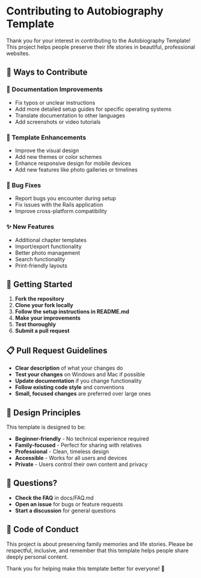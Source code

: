 # Contributing to Autobiography Template

Thank you for your interest in contributing to the Autobiography Template! This project helps people preserve their life stories in beautiful, professional websites.

## 🎯 Ways to Contribute

### 📖 Documentation Improvements
- Fix typos or unclear instructions
- Add more detailed setup guides for specific operating systems
- Translate documentation to other languages
- Add screenshots or video tutorials

### 🎨 Template Enhancements
- Improve the visual design
- Add new themes or color schemes
- Enhance responsive design for mobile devices
- Add new features like photo galleries or timelines

### 🐛 Bug Fixes
- Report bugs you encounter during setup
- Fix issues with the Rails application
- Improve cross-platform compatibility

### ✨ New Features
- Additional chapter templates
- Import/export functionality
- Better photo management
- Search functionality
- Print-friendly layouts

## 🚀 Getting Started

1. **Fork the repository**
2. **Clone your fork locally**
3. **Follow the setup instructions in README.md**
4. **Make your improvements**
5. **Test thoroughly**
6. **Submit a pull request**

## 📋 Pull Request Guidelines

- **Clear description** of what your changes do
- **Test your changes** on Windows and Mac if possible
- **Update documentation** if you change functionality
- **Follow existing code style** and conventions
- **Small, focused changes** are preferred over large ones

## 🎨 Design Principles

This template is designed to be:
- **Beginner-friendly** - No technical experience required
- **Family-focused** - Perfect for sharing with relatives
- **Professional** - Clean, timeless design
- **Accessible** - Works for all users and devices
- **Private** - Users control their own content and privacy

## 💬 Questions?

- **Check the FAQ** in docs/FAQ.md
- **Open an issue** for bugs or feature requests
- **Start a discussion** for general questions

## 📜 Code of Conduct

This project is about preserving family memories and life stories. Please be respectful, inclusive, and remember that this template helps people share deeply personal content.

Thank you for helping make this template better for everyone! 🙏

